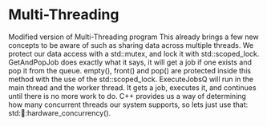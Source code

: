 # Multi-Threading
Modified version of Multi-Threading program
This already brings a few new concepts to be aware of such as sharing data across multiple threads. 
We protect our data access with a std::mutex, and lock it with std::scoped_lock.
GetAndPopJob does exactly what it says, it will get a job if one exists and pop it from the queue. empty(), front() and pop() are protected inside this method with the use of the std::scoped_lock.
ExecuteJobsQ will run in the main thread and the worker thread. It gets a job, executes it, and continues until there is no more work to do.
C++ provides us a way of determining how many concurrent threads our system supports, so lets just use that: std::thread::hardware_concurrency().

